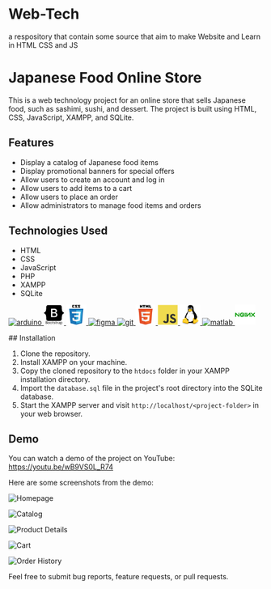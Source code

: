 # Web-Tech
a respository that contain some source that aim to make Website and Learn in HTML CSS and JS

# Japanese Food Online Store

This is a web technology project for an online store that sells Japanese food, such as sashimi, sushi, and dessert. The project is built using HTML, CSS, JavaScript, XAMPP, and SQLite.

## Features

- Display a catalog of Japanese food items
- Display promotional banners for special offers
- Allow users to create an account and log in
- Allow users to add items to a cart
- Allow users to place an order
- Allow administrators to manage food items and orders

## Technologies Used

- HTML
- CSS
- JavaScript
- PHP
- XAMPP
- SQLite
<p align="left"> <a href="https://www.arduino.cc/" target="_blank" rel="noreferrer"> <img src="https://cdn.worldvectorlogo.com/logos/arduino-1.svg" alt="arduino" width="40" height="40"/> </a> <a href="https://getbootstrap.com" target="_blank" rel="noreferrer"> <img src="https://raw.githubusercontent.com/devicons/devicon/master/icons/bootstrap/bootstrap-plain-wordmark.svg" alt="bootstrap" width="40" height="40"/> </a> <a href="https://www.w3schools.com/css/" target="_blank" rel="noreferrer"> <img src="https://raw.githubusercontent.com/devicons/devicon/master/icons/css3/css3-original-wordmark.svg" alt="css3" width="40" height="40"/> </a> <a href="https://www.figma.com/" target="_blank" rel="noreferrer"> <img src="https://www.vectorlogo.zone/logos/figma/figma-icon.svg" alt="figma" width="40" height="40"/> </a> <a href="https://git-scm.com/" target="_blank" rel="noreferrer"> <img src="https://www.vectorlogo.zone/logos/git-scm/git-scm-icon.svg" alt="git" width="40" height="40"/> </a> <a href="https://www.w3.org/html/" target="_blank" rel="noreferrer"> <img src="https://raw.githubusercontent.com/devicons/devicon/master/icons/html5/html5-original-wordmark.svg" alt="html5" width="40" height="40"/> </a> </a> <a href="https://developer.mozilla.org/en-US/docs/Web/JavaScript" target="_blank" rel="noreferrer"> <img src="https://raw.githubusercontent.com/devicons/devicon/master/icons/javascript/javascript-original.svg" alt="javascript" width="40" height="40"/> </a> <a href="https://www.linux.org/" target="_blank" rel="noreferrer"> <img src="https://raw.githubusercontent.com/devicons/devicon/master/icons/linux/linux-original.svg" alt="linux" width="40" height="40"/> </a> <a href="https://www.mathworks.com/" target="_blank" rel="noreferrer"> <img src="https://upload.wikimedia.org/wikipedia/commons/2/21/Matlab_Logo.png" alt="matlab" width="40" height="40"/> </a> <a href="https://www.nginx.com" target="_blank" rel="noreferrer"> <img src="https://raw.githubusercontent.com/devicons/devicon/master/icons/nginx/nginx-original.svg" alt="nginx" width="40" height="40"/> </a></p>
## Installation

1. Clone the repository.
2. Install XAMPP on your machine.
3. Copy the cloned repository to the `htdocs` folder in your XAMPP installation directory.
4. Import the `database.sql` file in the project's root directory into the SQLite database.
5. Start the XAMPP server and visit `http://localhost/<project-folder>` in your web browser.

## Demo

You can watch a demo of the project on YouTube: https://youtu.be/wB9VS0L_R74

Here are some screenshots from the demo:

![Homepage](https://example.com/demo/homepage.png)

![Catalog](https://example.com/demo/catalog.png)

![Product Details](https://example.com/demo/product-details.png)

![Cart](https://example.com/demo/cart.png)

![Order History](https://example.com/demo/order-history.png)

Feel free to submit bug reports, feature requests, or pull requests.
